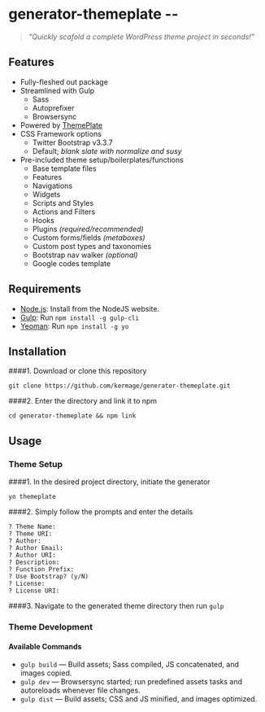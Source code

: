 # generator-themeplate --
> *"Quickly scafold a complete WordPress theme project in seconds!"*

## Features
- Fully-fleshed out package
- Streamlined with Gulp
	- Sass
	- Autoprefixer
	- Browsersync
- Powered by [ThemePlate](https://github.com/kermage/ThemePlate)
- CSS Framework options
	- Twitter Bootstrap v3.3.7
	- Default; *blank slate with normalize and susy*
- Pre-included theme setup/boilerplates/functions
	- Base template files
	- Features
	- Navigations
	- Widgets
	- Scripts and Styles
	- Actions and Filters
	- Hooks
	- Plugins *(required/recommended)*
	- Custom forms/fields *(metaboxes)*
	- Custom post types and taxonomies
	- Bootstrap nav walker *(optional)*
	- Google codes template

## Requirements
- [Node.js](https://nodejs.org/): Install from the NodeJS website.
- [Gulp](http://gulpjs.com/): Run `npm install -g gulp-cli`
- [Yeoman](http://yeoman.io/): Run `npm install -g yo`

## Installation
####1. Download or clone this repository

`git clone https://github.com/kermage/generator-themeplate.git`

####2. Enter the directory and link it to npm

`cd generator-themeplate && npm link`

## Usage
### Theme Setup
####1. In the desired project directory, initiate the generator

`yo themeplate`

####2. Simply follow the prompts and enter the details
```
? Theme Name:
? Theme URI:
? Author:
? Author Email:
? Author URI:
? Description:
? Function Prefix:
? Use Bootstrap? (y/N)
? License:
? License URI:
```

####3. Navigate to the generated theme directory then run `gulp`

### Theme Development
#### Available Commands
- `gulp build` — Build assets; Sass compiled, JS concatenated, and images copied.
- `gulp dev` — Browsersync started; run predefined assets tasks and autoreloads whenever file changes.
- `gulp dist` — Build assets; CSS and JS minified, and images optimized.
